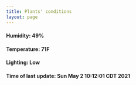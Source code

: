 ```yaml
---
title: Plants' conditions
layout: page
---
```



#### Humidity: 49%
#### Temperature: 71F
#### Lighting: Low
#### Time of last update: Sun May  2 10:12:01 CDT 2021
